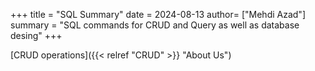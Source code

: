 +++
title = "SQL Summary"
date = 2024-08-13
author= ["Mehdi Azad"]
summary = "SQL commands for CRUD and Query as well as database desing"
+++

<!-- use html command to link to CRUD.md file -->
[CRUD operations]({{< relref "CRUD" >}} "About Us")

 






